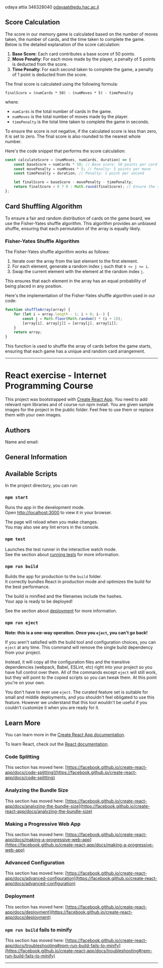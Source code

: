 odaya attia 
346328040
odayaat@edu.hac.ac.il

## Score Calculation

The score in our memory game is calculated based on the number of moves taken, the number of cards, and the time taken to complete the game. Below is the detailed explanation of the score calculation:

1. **Base Score**: Each card contributes a base score of 50 points.
2. **Move Penalty**: For each move made by the player, a penalty of 5 points is deducted from the score.
3. **Time Penalty**: For each second taken to complete the game, a penalty of 1 point is deducted from the score.

The final score is calculated using the following formula:

```
finalScore = (numCards * 50) - (numMoves * 5) - timePenalty
```

where:
- `numCards` is the total number of cards in the game.
- `numMoves` is the total number of moves made by the player.
- `timePenalty` is the total time taken to complete the game in seconds.

To ensure the score is not negative, if the calculated score is less than zero, it is set to zero. The final score is also rounded to the nearest whole number.

Here's the code snippet that performs the score calculation:

```javascript
const calculateScore = (numMoves, numCards, duration) => {
    const baseScore = numCards * 50; // Base score: 50 points per card
    const movePenalty = numMoves * 5; // Penalty: 5 points per move
    const timePenalty = duration; // Penalty: 1 point per second

    let finalScore = baseScore - movePenalty - timePenalty;
    return finalScore < 0 ? 0 : Math.round(finalScore); // Ensure the score is not negative and round it
};
```

## Card Shuffling Algorithm

To ensure a fair and random distribution of cards on the game board, we use the Fisher-Yates shuffle algorithm. This algorithm provides an unbiased shuffle, ensuring that each permutation of the array is equally likely.

### Fisher-Yates Shuffle Algorithm

The Fisher-Yates shuffle algorithm works as follows:
1. Iterate over the array from the last element to the first element.
2. For each element, generate a random index `j` such that `0 <= j <= i`.
3. Swap the current element with the element at the random index `j`.

This ensures that each element in the array has an equal probability of being placed in any position.

Here's the implementation of the Fisher-Yates shuffle algorithm used in our code:

```javascript
function shuffleArray(array) {
    for (let i = array.length - 1; i > 0; i--) {
        const j = Math.floor(Math.random() * (i + 1));
        [array[i], array[j]] = [array[j], array[i]];
    }
    return array;
}
```

This function is used to shuffle the array of cards before the game starts,
ensuring that each game has a unique and random card arrangement.

---






# React exercise - Internet Programming Course
This project was bootstrapped with [Create React App](https://github.com/facebook/create-react-app).
You need to add relevant npm libraries and of course run npm install.
You are given sample images for the project in the public folder. Feel free to use them or replace them with your own images.
## Authors

Name and email:

## General Information



## Available Scripts

In the project directory, you can run:

### `npm start`

Runs the app in the development mode.\
Open [http://localhost:3000](http://localhost:3000) to view it in your browser.

The page will reload when you make changes.\
You may also see any lint errors in the console.

### `npm test`

Launches the test runner in the interactive watch mode.\
See the section about [running tests](https://facebook.github.io/create-react-app/docs/running-tests) for more information.

### `npm run build`

Builds the app for production to the `build` folder.\
It correctly bundles React in production mode and optimizes the build for the best performance.

The build is minified and the filenames include the hashes.\
Your app is ready to be deployed!

See the section about [deployment](https://facebook.github.io/create-react-app/docs/deployment) for more information.

### `npm run eject`

**Note: this is a one-way operation. Once you `eject`, you can't go back!**

If you aren't satisfied with the build tool and configuration choices, you can `eject` at any time. This command will remove the single build dependency from your project.

Instead, it will copy all the configuration files and the transitive dependencies (webpack, Babel, ESLint, etc) right into your project so you have full control over them. All of the commands except `eject` will still work, but they will point to the copied scripts so you can tweak them. At this point you're on your own.

You don't have to ever use `eject`. The curated feature set is suitable for small and middle deployments, and you shouldn't feel obligated to use this feature. However we understand that this tool wouldn't be useful if you couldn't customize it when you are ready for it.

## Learn More

You can learn more in the [Create React App documentation](https://facebook.github.io/create-react-app/docs/getting-started).

To learn React, check out the [React documentation](https://reactjs.org/).

### Code Splitting

This section has moved here: [https://facebook.github.io/create-react-app/docs/code-splitting](https://facebook.github.io/create-react-app/docs/code-splitting)

### Analyzing the Bundle Size

This section has moved here: [https://facebook.github.io/create-react-app/docs/analyzing-the-bundle-size](https://facebook.github.io/create-react-app/docs/analyzing-the-bundle-size)

### Making a Progressive Web App

This section has moved here: [https://facebook.github.io/create-react-app/docs/making-a-progressive-web-app](https://facebook.github.io/create-react-app/docs/making-a-progressive-web-app)

### Advanced Configuration

This section has moved here: [https://facebook.github.io/create-react-app/docs/advanced-configuration](https://facebook.github.io/create-react-app/docs/advanced-configuration)

### Deployment

This section has moved here: [https://facebook.github.io/create-react-app/docs/deployment](https://facebook.github.io/create-react-app/docs/deployment)

### `npm run build` fails to minify

This section has moved here: [https://facebook.github.io/create-react-app/docs/troubleshooting#npm-run-build-fails-to-minify](https://facebook.github.io/create-react-app/docs/troubleshooting#npm-run-build-fails-to-minify)



---

